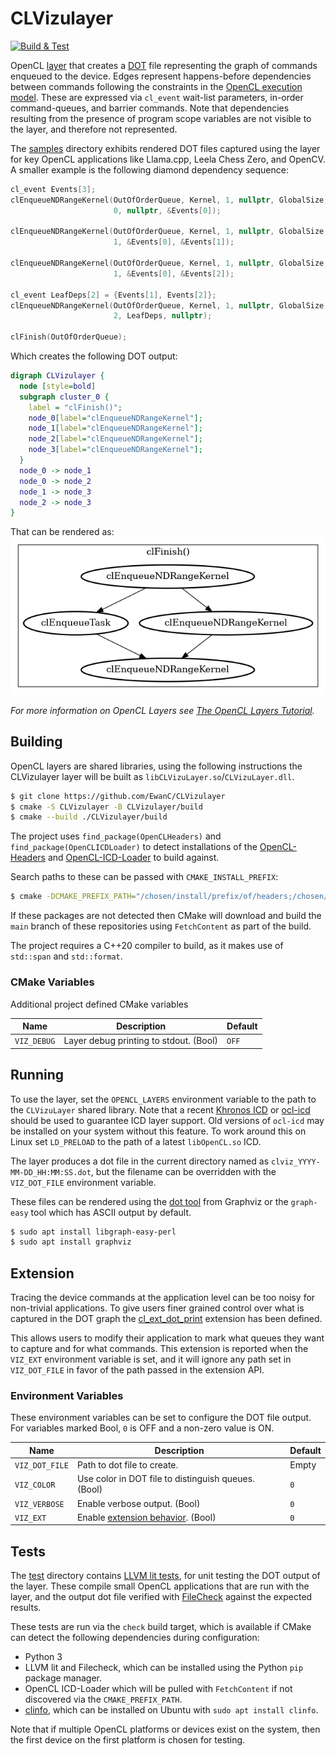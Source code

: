 # CLVizulayer

[![Build & Test](https://github.com/EwanC/CLVizulayer/actions/workflows/build_test.yml/badge.svg)](https://github.com/EwanC/CLVizulayer/actions/workflows/build_test.yml)

OpenCL [layer](https://github.com/KhronosGroup/OpenCL-ICD-Loader?tab=readme-ov-file#about-layers)
that creates a [DOT](https://graphviz.org/doc/info/lang.html) file
representing the graph of commands enqueued to the device. Edges represent
happens-before dependencies between commands following the constraints in the
[OpenCL execution model](https://registry.khronos.org/OpenCL/specs/3.0-unified/html/OpenCL_API.html#_execution_model).
These are expressed via `cl_event` wait-list parameters, in-order command-queues,
and barrier commands. Note that dependencies resulting from the presence of
program scope variables are not visible to the layer, and therefore not
represented.

The [samples](samples) directory exhibits rendered DOT files captured using the
layer for key OpenCL applications like Llama.cpp, Leela Chess Zero, and OpenCV.
A smaller example is the following diamond dependency sequence:

```c
cl_event Events[3];
clEnqueueNDRangeKernel(OutOfOrderQueue, Kernel, 1, nullptr, GlobalSize, nullptr
                       0, nullptr, &Events[0]);

clEnqueueNDRangeKernel(OutOfOrderQueue, Kernel, 1, nullptr, GlobalSize, nullptr
                       1, &Events[0], &Events[1]);

clEnqueueNDRangeKernel(OutOfOrderQueue, Kernel, 1, nullptr, GlobalSize, nullptr
                       1, &Events[0], &Events[2]);

cl_event LeafDeps[2] = {Events[1], Events[2]};
clEnqueueNDRangeKernel(OutOfOrderQueue, Kernel, 1, nullptr, GlobalSize, nullptr
                       2, LeafDeps, nullptr);

clFinish(OutOfOrderQueue);
```

Which creates the following DOT output:

```dot
digraph CLVizulayer {
  node [style=bold]
  subgraph cluster_0 {
    label = "clFinish()";
    node_0[label="clEnqueueNDRangeKernel"];
    node_1[label="clEnqueueNDRangeKernel"];
    node_2[label="clEnqueueNDRangeKernel"];
    node_3[label="clEnqueueNDRangeKernel"];
  }
  node_0 -> node_1
  node_0 -> node_2
  node_1 -> node_3
  node_2 -> node_3
}
```

That can be rendered as: ![kernel diamond dependencies](images/diamond.png)

*For more information on OpenCL Layers see [The OpenCL Layers Tutorial](https://github.com/Kerilk/OpenCL-Layers-Tutorial).*

## Building

OpenCL layers are shared libraries, using the following instructions the
CLVizulayer layer will be built as `libCLVizuLayer.so`/`CLVizuLayer.dll`.

```sh
$ git clone https://github.com/EwanC/CLVizulayer
$ cmake -S CLVizulayer -B CLVizulayer/build
$ cmake --build ./CLVizulayer/build
```

The project uses `find_package(OpenCLHeaders)` and  `find_package(OpenCLICDLoader)`
to detect installations of the [OpenCL-Headers](https://github.com/KhronosGroup/OpenCL-Headers)
and [OpenCL-ICD-Loader](https://github.com/KhronosGroup/OpenCL-ICD-Loader) to
build against.

Search paths to these can be passed with `CMAKE_INSTALL_PREFIX`:

```sh
$ cmake -DCMAKE_PREFIX_PATH="/chosen/install/prefix/of/headers;/chosen/install/prefix/of/loader"
```

If these packages are not detected then CMake will download and build the
`main` branch of these repositories using `FetchContent` as part of the build.

The project requires a C++20 compiler to build, as it makes use of `std::span`
and `std::format`.

### CMake Variables

Additional project defined CMake variables

| Name           | Description                            | Default   |
| -------------- | -------------------------------------- | --------- |
| `VIZ_DEBUG`    | Layer debug printing to stdout. (Bool) | `OFF`     |

## Running

To use the layer, set the `OPENCL_LAYERS` environment variable to the path to the
`CLVizuLayer` shared library. Note that a recent
[Khronos ICD](https://github.com/KhronosGroup/OpenCL-ICD-Loader) or
[ocl-icd](https://github.com/OCL-dev/ocl-icd) should be used to guarantee ICD
layer support. Old versions of `ocl-icd` may be installed on your system without
this feature. To work around this on Linux set `LD_PRELOAD` to the path
of a latest `libOpenCL.so` ICD.

The layer produces a dot file in the current directory named as
`clviz_YYYY-MM-DD_HH:MM:SS.dot`, but the filename can be overridden with the
`VIZ_DOT_FILE` environment variable.

These files can be rendered using the [dot tool](https://graphviz.org/doc/info/command.html)
from Graphviz or the `graph-easy` tool which has ASCII output by default.

```sh
$ sudo apt install libgraph-easy-perl
$ sudo apt install graphviz
```

## Extension

Tracing the device commands at the application level can be too noisy for
non-trivial applications. To give users finer grained control over what
is captured in the DOT graph the [cl_ext_dot_print](doc/cl_ext_dot_print)
extension has been defined.

This allows users to modify their application to mark what queues they
want to capture and for what commands. This extension is reported when
the `VIZ_EXT` environment variable is set, and it will ignore any
path set in `VIZ_DOT_FILE` in favor of the path passed in the extension
API.

### Environment Variables

These environment variables can be set to configure the DOT file output.
For variables marked Bool, `0` is OFF and a non-zero value is ON.

| Name           | Description                                         | Default |
| -------------- | --------------------------------------------------- | ------- |
| `VIZ_DOT_FILE` | Path to dot file to create.                         |  Empty  |
| `VIZ_COLOR`    | Use color in DOT file to distinguish queues. (Bool) | `0`     |
| `VIZ_VERBOSE`  | Enable verbose output. (Bool)                       | `0`     |
| `VIZ_EXT`      | Enable [extension behavior](#extension). (Bool)     | `0`     |


## Tests

The [test](test) directory contains [LLVM lit tests](https://llvm.org/docs/CommandGuide/lit.html),
for unit testing the DOT output of the layer. These compile small OpenCL
applications that are run with the layer, and the output dot file verified
with [FileCheck](https://llvm.org/docs/CommandGuide/FileCheck.html) against the
expected results.

These tests are run via the `check` build target, which is available if
CMake can detect the following dependencies during configuration:

* Python 3
* LLVM lit and Filecheck, which can be installed using the Python `pip` package
  manager.
* OpenCL ICD-Loader which will be pulled with `FetchContent` if not discovered via
  the `CMAKE_PREFIX_PATH`.
* [clinfo](https://github.com/Oblomov/clinfo), which can be installed on Ubuntu
  with `sudo apt install clinfo`.

Note that if multiple OpenCL platforms or devices exist on the system, then the
first device on the first platform is chosen for testing.
